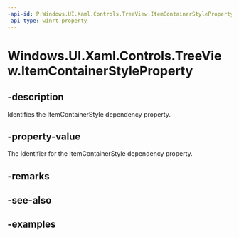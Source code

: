 ```yaml
---
-api-id: P:Windows.UI.Xaml.Controls.TreeView.ItemContainerStyleProperty
-api-type: winrt property
---
```


<!-- Property syntax.
public DependencyProperty ItemContainerStyleProperty { get; }
-->

# Windows.UI.Xaml.Controls.TreeView.ItemContainerStyleProperty

## -description

Identifies the ItemContainerStyle dependency property.

## -property-value

The identifier for the ItemContainerStyle dependency property.

## -remarks

## -see-also

## -examples

